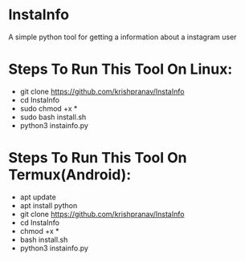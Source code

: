 # InstaInfo
A simple python tool for getting a information about a instagram user

# Steps To Run This Tool On Linux:
- git clone https://github.com/krishpranav/InstaInfo
- cd InstaInfo
- sudo chmod +x *
- sudo bash install.sh
- python3 instainfo.py 

# Steps To Run This Tool On Termux(Android):
- apt update
- apt install python
- git clone https://github.com/krishpranav/InstaInfo
- cd InstaInfo
- chmod +x *
- bash install.sh
- python3 instainfo.py 
